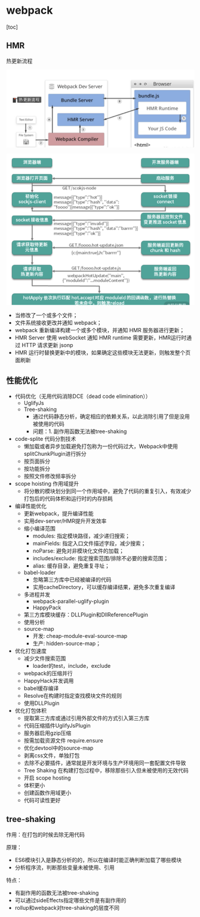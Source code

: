 # webpack

[toc]

## HMR

热更新流程

![ ](../../img/%E7%83%AD%E6%9B%B4%E6%96%B0%E5%9F%BA%E6%9C%AC%E6%B5%81%E7%A8%8B.png)

![ ](../../img/%E7%83%AD%E6%9B%B4%E6%96%B0%E6%B5%81%E7%A8%8B.png)

- 当修改了一个或多个文件；
- 文件系统接收更改并通知 webpack；
- webpack 重新编译构建一个或多个模块，并通知 HMR 服务器进行更新；
- HMR Server 使用 webSocket 通知 HMR runtime 需要更新，HMR运行时通过 HTTP 请求更新 jsonp
- HMR 运行时替换更新中的模块，如果确定这些模块无法更新，则触发整个页面刷新

## 性能优化

- 代码优化（无用代码消除DCE（dead code elimination））
  - UglifyJs
  - Tree-shaking
    - 通过代码静态分析，确定相应的依赖关系，以此消除引用了但是没用被使用的代码
    - 问题：1. 副作用函数无法被tree-shaking
- code-splite 代码分割技术
  - 懒加载或者异步加载避免打包称为一份代码过大，Webpack中使用splitChunkPlugin进行拆分
  - 按页面拆分
  - 按功能拆分
  - 按照文件修改频率拆分
- scope hoisting 作用域提升
  - 将分散的模块划分到同一个作用域中，避免了代码的重复引入，有效减少打包后的代码体积和运行时的内存损耗
- 编译性能优化
  - 更新webpack，提升编译性能
  - 实用dev-server/HMR提升开发效率
  - 缩小编译范围
    - modules: 指定模块路径，减少递归搜索；
    - mainFields: 指定入口文件描述字段，减少搜索；
    - noParse: 避免对非模块化文件的加载；
    - includes/exclude: 指定搜索范围/排除不必要的搜索范围；
    - alias: 缓存目录，避免重复寻址；
  - babel-loader
    - 忽略第三方库中已经被编译的代码
    - 实用cacheDirectory，可以缓存编译结果，避免多次重复编译
  - 多进程并发
    - webpack-parallel-uglify-plugin
    - HappyPack
  - 第三方库模块缓存：DLLPlugin和DllReferencePlugin
  - 使用分析
  - source-map
    - 开发: cheap-module-eval-source-map
    - 生产: hidden-source-map；
- 优化打包速度
  - 减少文件搜索范围
    - loader的test，include，exclude
  - webpack的压缩并行
  - HappyHack并发调用
  - babel缓存编译
  - Resolve在构建时指定查找模块文件的规则
  - 使用DLLPlugin
- 优化打包体积
  - 提取第三方库或通过引用外部文件的方式引入第三方库
  - 代码压缩插件UglifyJsPlugin
  - 服务器启用gzip压缩
  - 按需加载资源文件 require.ensure
  - 优化devtool中的source-map
  - 剥离css文件，单独打包
  - 去除不必要插件，通常就是开发环境与生产环境用同一套配置文件导致
  - Tree Shaking 在构建打包过程中，移除那些引入但未被使用的无效代码
  - 开启 scope hosting
  - 体积更小
  - 创建函数作用域更小
  - 代码可读性更好

## tree-shaking

作用：在打包的时候去除无用代码

原理：

- ES6模块引入是静态分析的的，所以在编译时能正确判断加载了哪些模块
- 分析程序流，判断那些变量未被使用、引用

特点：

- 有副作用的函数无法被tree-shaking
- 可以通过sideEffects指定哪些文件是有副作用的
- rollup和webpack对tree-shaking的层度不同
